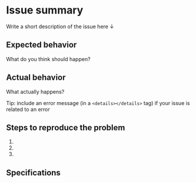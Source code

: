 # Issue summary

Write a short description of the issue here ↓



## Expected behavior

What do you think should happen?



## Actual behavior

What actually happens?

Tip: include an error message (in a `<details></details>` tag) if your issue is related to an error



## Steps to reproduce the problem

1.
1.
1.



## Specifications

<!--SPECS
Comment this out to include specs about your environment:
- App type:
- Operating System:
- Shell:
- Ruby version (ruby -v):
-->

